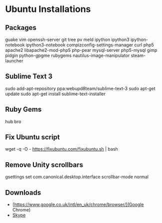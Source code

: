 # Ubuntu Installations

## Packages

guake
vim
openssh-server
git
tree
pv
meld
ipython
ipython3
ipython-notebook
ipython3-notebook
compizconfig-settings-manager
curl
php5
apache2
libapache2-mod-php5
php-pear
mysql-server
php5-mysql
gimp
pidgin
python-gpgme
rubygems
nautilus-image-manipulator
steam-launcher

## Sublime Text 3

sudo add-apt-repository ppa:webupd8team/sublime-text-3
sudo apt-get update
sudo apt-get install sublime-text-installer

## Ruby Gems

hub
bro

## Fix Ubuntu script

wget -q -O - https://fixubuntu.com/fixubuntu.sh | bash

## Remove Unity scrollbars

gsettings set com.canonical.desktop.interface scrollbar-mode normal

## Downloads

- [https://www.google.co.uk/intl/en_uk/chrome/browser/](Google Chrome)
- [Skype](www.skype.com/en/download-skype/skype-for-linux/downloading/?type=ubuntu64)
